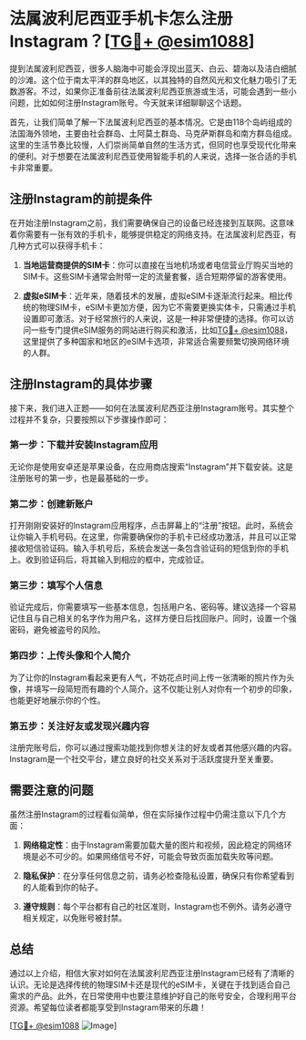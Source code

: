 # 法属波利尼西亚手机卡怎么注册Instagram？[[TG💪+ @esim1088](https://t.me/s/esim1088)]

提到法属波利尼西亚，很多人脑海中可能会浮现出蓝天、白云、碧海以及洁白细腻的沙滩。这个位于南太平洋的群岛地区，以其独特的自然风光和文化魅力吸引了无数游客。不过，如果你正准备前往法属波利尼西亚旅游或生活，可能会遇到一些小问题，比如如何注册Instagram账号。今天就来详细聊聊这个话题。

首先，让我们简单了解一下法属波利尼西亚的基本情况。它是由118个岛屿组成的法国海外领地，主要由社会群岛、土阿莫土群岛、马克萨斯群岛和南方群岛组成。这里的生活节奏比较慢，人们崇尚简单自然的生活方式，但同时也享受现代化带来的便利。对于想要在法属波利尼西亚使用智能手机的人来说，选择一张合适的手机卡非常重要。

## 注册Instagram的前提条件

在开始注册Instagram之前，我们需要确保自己的设备已经连接到互联网。这意味着你需要有一张有效的手机卡，能够提供稳定的网络支持。在法属波利尼西亚，有几种方式可以获得手机卡：

1. **当地运营商提供的SIM卡**：你可以直接在当地机场或者电信营业厅购买当地的SIM卡。这些SIM卡通常会附带一定的流量套餐，适合短期停留的游客使用。

2. **虚拟eSIM卡**：近年来，随着技术的发展，虚拟eSIM卡逐渐流行起来。相比传统的物理SIM卡，eSIM卡更加方便，因为它不需要更换实体卡，只需通过手机设置即可激活。对于经常旅行的人来说，这是一种非常便捷的选择。你可以访问一些专门提供eSIM服务的网站进行购买和激活，比如[TG💪+ @esim1088](https://t.me/s/esim1088)，这里提供了多种国家和地区的eSIM卡选项，非常适合需要频繁切换网络环境的人群。

## 注册Instagram的具体步骤

接下来，我们进入正题——如何在法属波利尼西亚注册Instagram账号。其实整个过程并不复杂，只要按照以下步骤操作即可：

### 第一步：下载并安装Instagram应用

无论你是使用安卓还是苹果设备，在应用商店搜索“Instagram”并下载安装。这是注册账号的第一步，也是最基础的一步。

### 第二步：创建新账户

打开刚刚安装好的Instagram应用程序，点击屏幕上的“注册”按钮。此时，系统会让你输入手机号码。在这里，你需要确保你的手机卡已经成功激活，并且可以正常接收短信验证码。输入手机号后，系统会发送一条包含验证码的短信到你的手机上。收到验证码后，将其输入到相应的框中，完成验证。

### 第三步：填写个人信息

验证完成后，你需要填写一些基本信息，包括用户名、密码等。建议选择一个容易记住且与自己相关的名字作为用户名，这样方便日后找回账户。同时，设置一个强密码，避免被盗号的风险。

### 第四步：上传头像和个人简介

为了让你的Instagram看起来更有人气，不妨花点时间上传一张清晰的照片作为头像，并填写一段简短而有趣的个人简介。这不仅能让别人对你有一个初步的印象，也能更好地展示你的个性。

### 第五步：关注好友或发现兴趣内容

注册完账号后，你可以通过搜索功能找到你想关注的好友或者其他感兴趣的内容。Instagram是一个社交平台，建立良好的社交关系对于活跃度提升至关重要。

## 需要注意的问题

虽然注册Instagram的过程看似简单，但在实际操作过程中仍需注意以下几个方面：

1. **网络稳定性**：由于Instagram需要加载大量的图片和视频，因此稳定的网络环境是必不可少的。如果网络信号不好，可能会导致页面加载失败等问题。

2. **隐私保护**：在分享任何信息之前，请务必检查隐私设置，确保只有你希望看到的人能看到你的帖子。

3. **遵守规则**：每个平台都有自己的社区准则，Instagram也不例外。请务必遵守相关规定，以免账号被封禁。

## 总结

通过以上介绍，相信大家对如何在法属波利尼西亚注册Instagram已经有了清晰的认识。无论是选择传统的物理SIM卡还是现代的eSIM卡，关键在于找到适合自己需求的产品。此外，在日常使用中也要注意维护好自己的账号安全，合理利用平台资源。希望每位读者都能享受到Instagram带来的乐趣！

[[TG💪+ @esim1088](https://t.me/s/esim1088) ![Image](https://i.postimg.cc/4NQfJmqS/Snipaste-2025-05-13-00-14-12.png)]